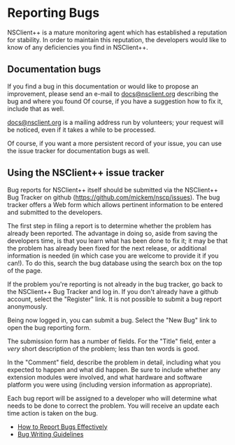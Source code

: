 # Reporting Bugs #

NSClient++ is a mature monitoring agent which has established a reputation for stability.
In order to maintain this reputation, the developers would like to know of any deficiencies you find in NSClient++.

## Documentation bugs ##

If you find a bug in this documentation or would like to propose an improvement,
please send an e-mail to docs@nsclient.org describing the bug and where you found
Of course, if you have a suggestion how to fix it, include that as well.

docs@nsclient.org is a mailing address run by volunteers; your request will be
noticed, even if it takes a while to be processed.

Of course, if you want a more persistent record of your issue, you can use the
issue tracker for documentation bugs as well.

## Using the NSClient++ issue tracker ##

Bug reports for NSClient++ itself should be submitted via the NSClient++ Bug Tracker on github (https://github.com/mickem/nscp/issues). 
The bug tracker offers a Web form
which allows pertinent information to be entered and submitted to the developers.

The first step in filing a report is to determine whether the problem has
already been reported.  The advantage in doing so, aside from saving the
developers time, is that you learn what has been done to fix it; it may be that
the problem has already been fixed for the next release, or additional
information is needed (in which case you are welcome to provide it if you can!).
To do this, search the bug database using the search box on the top of the page.

If the problem you're reporting is not already in the bug tracker, go back to
the NSClient++ Bug Tracker and log in.  If you don't already have a github account,
select the "Register" link. It is not possible to submit a bug report anonymously.

Being now logged in, you can submit a bug.  Select the "New Bug" link to open the
bug reporting form.

The submission form has a number of fields.  For the "Title" field, enter a
*very* short description of the problem; less than ten words is good.

In the "Comment" field, describe the problem in detail, including what you
expected to happen and what did happen.  Be sure to include whether any
extension modules were involved, and what hardware and software platform you
were using (including version information as appropriate).

Each bug report will be assigned to a developer who will determine what needs to
be done to correct the problem.  You will receive an update each time action is
taken on the bug.

* [How to Report Bugs Effectively](http://www.chiark.greenend.org.uk/~sgtatham/bugs.html)
* [Bug Writing Guidelines](http://developer.mozilla.org/en/docs/Bug_writing_guidelines)
